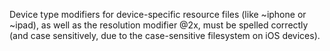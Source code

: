 Device type modifiers for device-specific resource files (like ~iphone or ~ipad), as well as the resolution modifier @2x, must be spelled correctly (and case sensitively, due to the case-sensitive filesystem on iOS devices).
